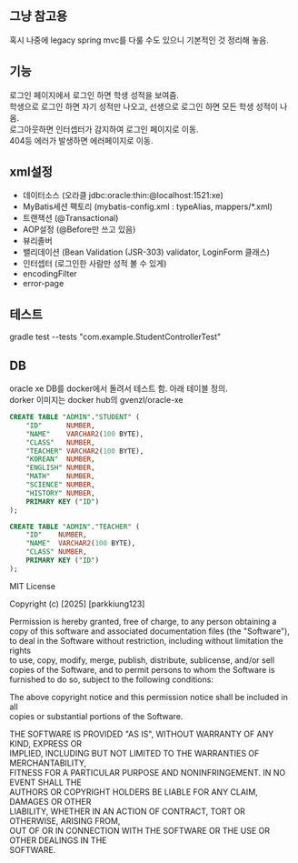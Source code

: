 ## 그냥 참고용
혹시 나중에 legacy spring mvc를 다룰 수도 있으니 기본적인 것 정리해 놓음.

## 기능
로그인 페이지에서 로그인 하면 학생 성적을 보여줌.<br>
학생으로 로그인 하면 자기 성적만 나오고, 선생으로 로그인 하면 모든 학생 성적이 나옴.<br>
로그아웃하면 인터셉터가 감지하여 로그인 페이지로 이동.<br>
404등 에러가 발생하면 에러페이지로 이동.<br>

## xml설정
- 데이터소스 (오라클 jdbc:oracle:thin:@localhost:1521:xe)
- MyBatis세션 팩토리 (mybatis-config.xml : typeAlias, mappers/*.xml)
- 트랜잭션 (@Transactional)
- AOP설정 (@Before만 쓰고 있음)
- 뷰리졸버
- 밸리데이션 (Bean Validation (JSR-303) validator, LoginForm 클래스)
- 인터셉터 (로그인한 사람만 성적 볼 수 있게)
- encodingFilter
- error-page

## 테스트
gradle test --tests "com.example.StudentControllerTest"

## DB
oracle xe DB를 docker에서 돌려서 테스트 함. 아래 테이블 정의.  
dorker 이미지는 docker hub의 gvenzl/oracle-xe  
```sql
CREATE TABLE "ADMIN"."STUDENT" (
    "ID"      NUMBER,
    "NAME"    VARCHAR2(100 BYTE),
    "CLASS"   NUMBER,
    "TEACHER" VARCHAR2(100 BYTE),
    "KOREAN"  NUMBER,
    "ENGLISH" NUMBER,
    "MATH"    NUMBER,
    "SCIENCE" NUMBER,
    "HISTORY" NUMBER,
    PRIMARY KEY ("ID")
);
```
```sql
CREATE TABLE "ADMIN"."TEACHER" (
    "ID"    NUMBER,
    "NAME"  VARCHAR2(100 BYTE),
    "CLASS" NUMBER,
    PRIMARY KEY ("ID")
);
```


MIT License

Copyright (c) [2025] [parkkiung123]

Permission is hereby granted, free of charge, to any person obtaining a copy
of this software and associated documentation files (the "Software"), to deal
in the Software without restriction, including without limitation the rights  
to use, copy, modify, merge, publish, distribute, sublicense, and/or sell  
copies of the Software, and to permit persons to whom the Software is  
furnished to do so, subject to the following conditions:

The above copyright notice and this permission notice shall be included in all  
copies or substantial portions of the Software.

THE SOFTWARE IS PROVIDED "AS IS", WITHOUT WARRANTY OF ANY KIND, EXPRESS OR  
IMPLIED, INCLUDING BUT NOT LIMITED TO THE WARRANTIES OF MERCHANTABILITY,  
FITNESS FOR A PARTICULAR PURPOSE AND NONINFRINGEMENT. IN NO EVENT SHALL THE  
AUTHORS OR COPYRIGHT HOLDERS BE LIABLE FOR ANY CLAIM, DAMAGES OR OTHER  
LIABILITY, WHETHER IN AN ACTION OF CONTRACT, TORT OR OTHERWISE, ARISING FROM,  
OUT OF OR IN CONNECTION WITH THE SOFTWARE OR THE USE OR OTHER DEALINGS IN THE  
SOFTWARE.

